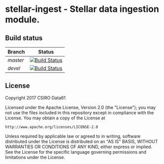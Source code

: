 # stellar-ingest - Stellar data ingestion module.

## Build status

|Branch|Status|
|:-----|:----:|
|*master*|[![Build Status](https://travis-ci.org/data61/stellar-ingest.svg?branch=master)](https://travis-ci.org/data61/stellar-ingest)|
|*devel*|[![Build Status](https://travis-ci.org/data61/stellar-ingest.svg?branch=devel)](https://travis-ci.org/data61/stellar-ingest)|

## License

Copyright 2017 CSIRO Data61

Licensed under  the Apache License, Version  2.0 (the "License"); you  may not
use  the files  included  in this  repository except  in  compliance with  the
License.  You may obtain a copy of the License at

    http://www.apache.org/licenses/LICENSE-2.0

Unless  required  by  applicable  law   or  agreed  to  in  writing,  software
distributed under  the License  is distributed  on an  "AS IS"  BASIS, WITHOUT
WARRANTIES OR  CONDITIONS OF  ANY KIND,  either express  or implied.   See the
License for the specific language  governing permissions and limitations under
the License.

